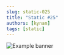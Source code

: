 ```yaml
---
slug: static-025
title: "Static #25"
authors: [kynan]
tags: [static]
---
```


![Example banner](/img/stories/static/025.PNG)
